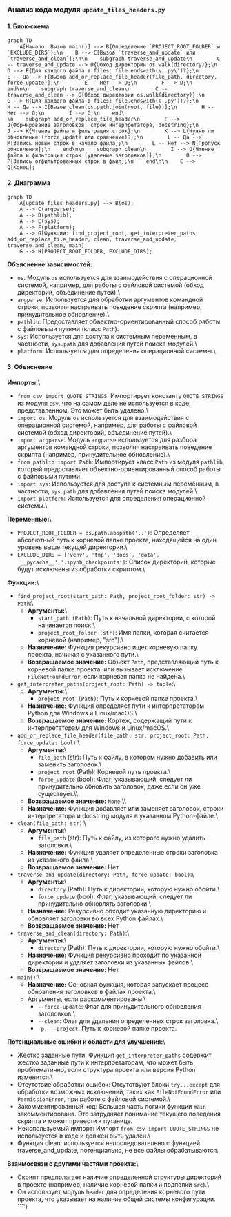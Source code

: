 ### Анализ кода модуля `update_files_headers.py`

#### 1. Блок-схема

```mermaid
graph TD
    A[Начало: Вызов main()] --> B{Определение `PROJECT_ROOT_FOLDER` и `EXCLUDE_DIRS`};\n    B --> C[Вызов `traverse_and_update` или `traverse_and_clean`];\n\n    subgraph traverse_and_update\n        C -- traverse_and_update --> D{Обход директории os.walk(directory)};\n        D --> E{Для каждого файла в files: file.endswith(\'.py\')?};\n        E -- Да --> F[Вызов add_or_replace_file_header(file_path, directory, force_update)];\n        E -- Нет --> D;\n        F --> D;\n    end\n\n    subgraph traverse_and_clean\n        C -- traverse_and_clean --> G{Обход директории os.walk(directory)};\n        G --> H{Для каждого файла в files: file.endswith(('.py'))?};\n        H -- Да --> I[Вызов clean(os.path.join(root, file))];\n        H -- Нет --> G;\n        I --> G;\n    end\
\n    subgraph add_or_replace_file_header\n        F --> J{Формирование заголовков, строк интерпретатора, docstring};\n        J --> K{Чтение файла и фильтрация строк};\n        K --> L{Нужно ли обновление (force_update или сравнение)?};\n        L -- Да --> M[Запись новых строк в начало файла];\n        L -- Нет --> N[Пропуск обновления];\n    end\n\n    subgraph clean\n        I --> O{Чтение файла и фильтрация строк (удаление заголовков)};\n        O --> P[Запись отфильтрованных строк в файл];\n    end\n\n    C --> Q[Конец];
```

#### 2. Диаграмма

```mermaid
graph TD
    A[update_files_headers.py] --> B(os);
    A --> C(argparse);
    A --> D(pathlib);
    A --> E(sys);
    A --> F(platform);
    A --> G[Функции: find_project_root, get_interpreter_paths, add_or_replace_file_header, clean, traverse_and_update, traverse_and_clean, main];
    G --> H[PROJECT_ROOT_FOLDER, EXCLUDE_DIRS];
```

**Объяснение зависимостей:**

*   `os`: Модуль `os` используется для взаимодействия с операционной системой, например, для работы с файловой системой (обход директорий, объединение путей).\
*   `argparse`: Используется для обработки аргументов командной строки, позволяя настраивать поведение скрипта (например, принудительное обновление).\
*   `pathlib`: Предоставляет объектно-ориентированный способ работы с файловыми путями (класс `Path`).
*   `sys`: Используется для доступа к системным переменным, в частности, `sys.path` для добавления путей поиска модулей.\
*   `platform`: Используется для определения операционной системы.\

#### 3. Объяснение

**Импорты:**\
- `from csv import QUOTE_STRINGS`: Импортирует константу `QUOTE_STRINGS` из модуля `csv`, что на самом деле не используется в коде, представленном. Это может быть удалено.\
- `import os`: Модуль `os` используется для взаимодействия с операционной системой, например, для работы с файловой системой (обход директорий, объединение путей).\
- `import argparse`: Модуль `argparse` используется для разбора аргументов командной строки, позволяя настраивать поведение скрипта (например, принудительное обновление).\
- `from pathlib import Path`:  Импортирует класс `Path` из модуля `pathlib`, который предоставляет объектно-ориентированный способ работы с файловыми путями.
- `import sys`: Используется для доступа к системным переменным, в частности, `sys.path` для добавления путей поиска модулей.\
- `import platform`: Используется для определения операционной системы.\

**Переменные:**\
- `PROJECT_ROOT_FOLDER = os.path.abspath('..')`: Определяет абсолютный путь к корневой папке проекта, находящейся на один уровень выше текущей директории.\
- `EXCLUDE_DIRS = ['venv', 'tmp', 'docs', 'data', '__pycache__','.ipynb_checkpoints']`: Список директорий, которые будут исключены из обработки скриптом.\

**Функции:**\
- `find_project_root(start_path: Path, project_root_folder: str) -> Path`:\
    - **Аргументы:**\
        - `start_path (Path)`: Путь к начальной директории, с которой начинается поиск.\
        - `project_root_folder (str)`: Имя папки, которая считается корневой (например, "src").\
    - **Назначение:** Функция рекурсивно ищет корневую папку проекта, начиная с указанного пути.\
    - **Возвращаемое значение:** Объект `Path`, представляющий путь к корневой папке проекта, или вызывает исключение `FileNotFoundError`, если корневая папка не найдена.\
- `get_interpreter_paths(project_root: Path) -> tuple`:\
    - **Аргументы:**\
        - `project_root (Path)`: Путь к корневой папке проекта.\
    - **Назначение:** Функция определяет пути к интерпретаторам Python для Windows и Linux/macOS.\
    - **Возвращаемое значение:** Кортеж, содержащий пути к интерпретаторам для Windows и Linux/macOS.\
- `add_or_replace_file_header(file_path: str, project_root: Path, force_update: bool)`:\
    -   **Аргументы**:\
        -   `file_path` (str): Путь к файлу, в котором нужно добавить или заменить заголовок.\
        -   `project_root` (Path): Корневой путь проекта.\
        -   `force_update` (bool): Флаг, указывающий, следует ли принудительно обновить заголовок, даже если он уже существует.\\\
    -   **Возвращаемое значение:** `None`.\\\
    -   **Назначение:** Функция добавляет или заменяет заголовок, строки интерпретатора и docstring модуля в указанном Python-файле.\
- `clean(file_path: str)`:\
    -   **Аргументы**:\
        -   `file_path` (str): Путь к файлу, из которого нужно удалить заголовки.\
    -   **Назначение:** Функция удаляет определенные строки заголовка из указанного файла.\
    -   **Возвращаемое значение:** Нет
- `traverse_and_update(directory: Path, force_update: bool)`:\
    -   **Аргументы**:\
        -   `directory` (Path): Путь к директории, которую нужно обойти.\
        -   `force_update` (bool): Флаг, указывающий, следует ли принудительно обновлять заголовки.\
    -   **Назначение:** Рекурсивно обходит указанную директорию и обновляет заголовки во всех Python файлах.\
    -   **Возвращаемое значение:** Нет
-   `traverse_and_clean(directory: Path)`:\
    -   **Аргументы**:\
        -   `directory` (Path): Путь к директории, которую нужно обойти.\
    -   **Назначение:** Функция рекурсивно проходит по указанной директории и удаляет заголовки из указанных файлов.\
    -   **Возвращаемое значение:** Нет
-   `main()`:\
    -   **Назначение:** Основная функция, которая запускает процесс обновления заголовков в файлах проекта.\
    - Аргументы, если раскомментированы:\
        -   `--force-update`: Флаг для принудительного обновления заголовков.\
        -   `--clean`: Флаг для удаления определенных строк заголовка.\
        -   `-p, --project`:  Путь к корневой папке проекта.

**Потенциальные ошибки и области для улучшения:**\
- Жестко заданные пути: Функция `get_interpreter_paths` содержит жестко заданные пути к интерпретаторам, что может быть проблематично, если структура проекта или версия Python изменится.\
- Отсутствие обработки ошибок: Отсутствуют блоки `try...except` для обработки возможных исключений, таких как `FileNotFoundError` или `PermissionError`, при работе с файловой системой.\
- Закомментированный код: Большая часть логики функции `main` закомментирована. Это затрудняет понимание текущего поведения скрипта и может привести к путанице.
- Неиспользуемый импорт: Импорт `from csv import QUOTE_STRINGS` не используется в коде и должен быть удален.\
- Функция clean: используется непоследовательно с функцией traverse_and_update, потенциально, не все файлы обрабатываются.

**Взаимосвязи с другими частями проекта:**\
- Скрипт предполагает наличие определенной структуры директорий в проекте (например, наличие корневой папки и подпапки `src`).\
- Он использует модуль `header` для определения корневого пути проекта, что указывает на наличие общей системы конфигурации.\
                ```'}